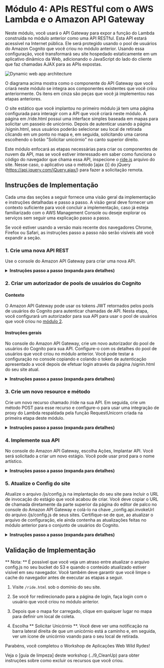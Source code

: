 # Módulo 4: APIs RESTful com o AWS Lambda e o Amazon API Gateway

Neste módulo, você usará o API Gateway para expor a função do Lambda construída no módulo anterior como uma API RESTful. Esta API estará acessível na Internet pública. Ele será protegido usando o pool de usuários do Amazon Cognito que você criou no módulo anterior. Usando essa configuração, você transformará seu site hospedado estaticamente em um aplicativo dinâmico da Web, adicionando o JavaScript do lado do cliente que faz chamadas AJAX para as APIs expostas.

![Dynamic web app architecture](../images/restful-api-architecture.png)

O diagrama acima mostra como o componente do API Gateway que você criará neste módulo se integra aos componentes existentes que você criou anteriormente. Os itens em cinza são peças que você já implementou nas etapas anteriores.

O site estático que você implantou no primeiro módulo já tem uma página configurada para interagir com a API que você criará neste módulo. A página em /ride.html possui uma interface simples baseada em mapas para solicitar um passeio de unicórnio. Depois de autenticar usando a página /signin.html, seus usuários poderão selecionar seu local de retirada clicando em um ponto no mapa e, em seguida, solicitando uma carona escolhendo o botão "Solicitar unicórnio" no canto superior direito.

Este módulo enfocará as etapas necessárias para criar os componentes de nuvem da API, mas se você estiver interessado em saber como funciona o código do navegador que chama essa API, inspecione o [ride.js](../1_StaticWebHosting/website/js/ride.js) arquivo do site. Nesse caso, o aplicativo usa o método [ajax ()] do jQuery (https://api.jquery.com/jQuery.ajax/) para fazer a solicitação remota.


## Instruções de Implementação

Cada uma das seções a seguir fornece uma visão geral da implementação e instruções detalhadas e passo a passo. A visão geral deve fornecer um contexto suficiente para você concluir a implementação, caso já esteja familiarizado com o AWS Management Console ou deseje explorar os serviços sem seguir uma explicação passo a passo.

Se você estiver usando a versão mais recente dos navegadores Chrome, Firefox ou Safari, as instruções passo a passo não serão visíveis até você expandir a seção.

### 1. Crie uma nova API REST
Use o console do Amazon API Gateway para criar uma nova API.

<details>
<summary> <strong> Instruções passo a passo (expanda para detalhes) </strong> </summary> <p>

1. No AWS Management Console, clique em ** Services ** e selecione ** API Gateway ** em Networking & Content Delivery.

1. Escolha ** Criar API **.

1. Selecione ** Nova API ** e insira "WildRydes" para o ** Nome da API **.

1. Mantenha 'Edge optimized' selecionado no menu suspenso ** Endpoint Type **.
    *** Nota ***: As margens otimizadas são melhores para serviços públicos acessados ​​pela Internet. Os terminais regionais geralmente são usados ​​para APIs acessadas principalmente na mesma região da AWS.

1. Escolha ** Criar API **

    ![Criar captura de tela da API](../images/create-api.png)

</p> </details>


### 2. Criar um autorizador de pools de usuários do Cognito

#### Contexto
O Amazon API Gateway pode usar os tokens JWT retornados pelos pools de usuários do Cognito para autenticar chamadas de API. Nesta etapa, você configurará um autorizador para sua API para usar o pool de usuários que você criou no [módulo 2](../2_UserManagement).

#### Instruções gerais
No console do Amazon API Gateway, crie um novo autorizador do pool de usuários do Cognito para sua API. Configure-o com os detalhes do pool de usuários que você criou no módulo anterior. Você pode testar a configuração no console copiando e colando o token de autenticação apresentado a você depois de efetuar login através da página /signin.html do seu site atual.

<details>
<summary> <strong> Instruções passo a passo (expanda para detalhes) </strong> </summary> <p>

1. Sob sua API recém-criada, escolha ** Autorizadores **.

1. Escolha ** Criar novo autorizador **.

1. Digite "WildRydes" para o nome do Autorizador.

1. Selecione ** Cognito ** para o tipo.

1. No menu suspenso Região, em ** Conjunto de usuários do Cognito **, selecione a Região na qual você criou seu conjunto de usuários do Cognito no módulo 2 (por padrão, a região atual deve ser selecionada).

1. Digite `WildRydes` (ou o nome que você forneceu ao seu pool de usuários) na entrada ** do Cognito User Pool **.

1. Digite "Authorization" para a ** Fonte do Token **.

1. Escolha ** Criar **.

    ![Criar captura de tela do autorizador do pool de usuários](../images/create-user-pool-authorizer.png)

#### Verifique a configuração do seu autorizador

1. Abra uma nova aba do navegador e visite `/ride.html` no domínio do seu site.

1. Se você for redirecionado para a página de entrada, entre com o usuário que você criou no último módulo. Você será redirecionado de volta para `/ride.html`.

1. Copie o token de autenticação da notificação no `/ride.html`,

1. Volte para a guia anterior onde você acabou de criar o Autorizador

1. Clique em ** Teste ** na parte inferior do cartão para o autorizador.

1. Cole o token de autenticação no campo ** Token de autorização ** na caixa de diálogo pop-up.

    ![Captura de tela do Authorizer](../images/apigateway-test-authorizer.png)

1. Clique no botão ** Test ** e verifique se o código de resposta é 200 e se você vê as declarações do usuário exibidas.

</p> </details>

### 3. Crie um novo resource e método
Crie um novo recurso chamado /ride na sua API. Em seguida, crie um método POST para esse recurso e configure-o para usar uma integração de proxy do Lambda respaldada pela função RequestUnicorn criada na primeira etapa deste módulo.

<details>
<summary> <strong> Instruções passo a passo (expanda para detalhes) </strong> </summary> <p>

1. Na nav esquerda, clique em ** Recursos ** sob sua API WildRydes.

1. Na lista suspensa ** Ações **, selecione ** Criar recurso **.

1. Digite `ride` como o ** Nome do Recurso **.

1. Assegure-se de que o ** Caminho do Recurso ** esteja configurado para `ride`.

1. Selecione ** Ativar o CORS do Gateway de API ** para o recurso.

1. Clique em ** Criar Recurso **.

    ![Criar captura de tela do recurso](../images/create-resource.png)

1. Com o recém-criado recurso `/ride` selecionado, no menu suspenso ** Ação **, selecione ** Criar Método **.

1. Selecione `POST` na nova lista suspensa que aparece, depois ** clique na marca de seleção **.

    ![Criar captura de tela do método](../images/create-method.png)

1. Selecione ** Função Lambda ** para o tipo de integração.

1. Marque a caixa para ** Usar integração do Lambda Proxy **.

1. Selecione a região que você está usando para a ** Região Lambda **.

1. Digite o nome da função que você criou no módulo anterior, `RequestUnicorn`, para ** Função Lambda **.

1. Escolha ** Salvar **. Por favor, note que se você encontrar um erro que sua função não existe, verifique se a região que você selecionou corresponde àquela que você usou no módulo anterior.

    ![Captura de tela de integração do método API](../images/api-integration-setup.png)

1. Quando solicitado a conceder ao Amazon API Gateway permissão para invocar sua função, escolha ** OK **.

1. Escolha no cartão ** Pedido de Método **.

1. Escolha o ícone de lápis ao lado de ** Autorização **.

1. Selecione o autorizador do pool de usuários do WildRydes Cognito na lista suspensa e clique no ícone de marca de seleção.

    ![Captura de tela da configuração do autorizador da API](../images/api-authorizer.png)

</p> </details>

### 4. Implemente sua API
No console do Amazon API Gateway, escolha Ações, Implantar API. Você será solicitado a criar um novo estágio. Você pode usar prod para o nome artístico.

<details>
<summary> <strong> Instruções passo a passo (expanda para detalhes) </strong> </summary> <p>

1. Na lista suspensa ** Ações **, selecione ** Implantar API **.

1. Selecione ** [New Stage] ** na lista suspensa ** Implantação **.

1. Digite `prod` para o ** Stage Name **.

1. Escolha ** Deploy **.

1. Observe o ** Invocar URL **. Você irá usá-lo na próxima seção.

</p> </details>

### 5. Atualize o Config do site
Atualize o arquivo /js/config.js na implantação do seu site para incluir o URL de invocação do estágio que você acabou de criar. Você deve copiar o URL de chamada diretamente da parte superior da página do editor de palco no console do Amazon API Gateway e colá-lo na chave \_config.api.invokeUrl do arquivo /js/config.js de seus sites. Certifique-se de que, ao atualizar o arquivo de configuração, ele ainda contenha as atualizações feitas no módulo anterior para o conjunto de usuários do Cognito.

<details>
<summary> <strong> Instruções passo a passo (expanda para detalhes) </strong> </summary> <p>

Se você completou o módulo 2 manualmente, você pode editar o arquivo `config.js` que você salvou localmente. Se você usou o modelo do AWS CloudFormation, primeiro baixe o arquivo `config.js` do seu bucket do S3. Para fazer isso, visite `/ js / config.js` sob o URL base do seu site, escolha ** Arquivo ** e escolha ** Salvar Página Como ** em seu navegador.

1. Abra o arquivo config.js em um editor de texto.

1. Atualize a configuração ** invokeUrl ** sob a chave ** api ** no arquivo config.js. Defina o valor para ** Invocar URL ** para o estágio de implantação criado na seção anterior.

    Um exemplo de um arquivo `config.js` completo está incluído abaixo. Note que os valores reais em seu arquivo serão diferentes.

    ```JavaScript
    window._config = {
        cognito: {
            userPoolId: 'us-west-2_uXboG5pAb', // por exemplo us-east-2_uXboG5pAb
            userPoolClientId: '25ddkmj4v6hfsfvruhpfi7n4hv', // por exemplo 25ddkmj4v6hfsfvruhpfi7n4hv
            região: 'us-west-2' // por exemplo us-east-2
        }
        api: {
            invokeUrl: 'https://rc7nyt4tql.execute-api.us-west-2.amazonaws.com/prod' // por exemplo https://rc7nyt4tql.execute-api.us-west-2.amazonaws.com/prod,
        }
    };
    ```

1. Salve suas alterações localmente.

1. No AWS Management Console, escolha ** Serviços ** e selecione ** S3 ** em Armazenamento.

1. Escolha o intervalo do seu site e navegue até a pasta `js`.

1. Escolha ** Upload **.

1. Escolha ** Adicionar arquivos **, selecione a cópia local do `config.js` e clique em ** Avançar **.

1. Escolha ** Next ** sem alterar nenhum padrão através das seções `Set permissions` e` Set properties`.

1. Escolha ** Upload ** na seção `Review`.

</p> </details>

## Validação de Implementação

** Nota: ** É possível que você veja um atraso entre atualizar o arquivo config.js no seu bucket do S3 e quando o conteúdo atualizado estiver visível em seu navegador. Você também deve garantir que você limpe o cache do navegador antes de executar as etapas a seguir.

1. Visite `/ride.html` sob o domínio do seu site.

1. Se você for redirecionado para a página de login, faça login com o usuário que você criou no módulo anterior.

1. Depois que o mapa for carregado, clique em qualquer lugar no mapa para definir um local de coleta.

1. Escolha ** Solicitar Unicórnio **. Você deve ver uma notificação na barra lateral direita de que um unicórnio está a caminho e, em seguida, ver um ícone de unicórnio voando para o seu local de retirada.

Parabéns, você completou o Workshop de Aplicações Web Wild Rydes!

Veja o [guia de limpeza] deste workshop (../9_CleanUp) para obter instruções sobre como excluir os recursos que você criou.
